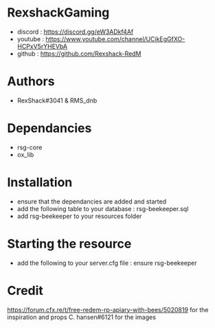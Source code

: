 # RexshackGaming
- discord : https://discord.gg/eW3ADkf4Af
- youtube : https://www.youtube.com/channel/UCikEgGfXO-HCPxV5rYHEVbA
- github : https://github.com/Rexshack-RedM

# Authors
- RexShack#3041 & RMS_dnb

# Dependancies
- rsg-core
- ox_lib

# Installation
- ensure that the dependancies are added and started
- add the following table to your database : rsg-beekeeper.sql
- add rsg-beekeeper to your resources folder



# Starting the resource
- add the following to your server.cfg file : ensure rsg-beekeeper

# Credit
https://forum.cfx.re/t/free-redem-rp-apiary-with-bees/5020819 for the inspiration and props
C. hansen#6121 for the images
